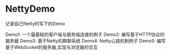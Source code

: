 # NettyDemo
记录自己Netty时写下的Demo

Demo1: 一个最基础的客户端与服务端连接的例子
Demo2: 编写基于HTTP协议的服务器
Demo3: 基于Netty的群聊系统
Demo4: Netty心跳机制例子
Demo5: 编写基于WebScoket的服务器,实现与浏览器的交互


